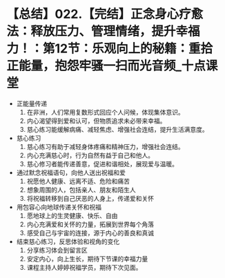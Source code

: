 # 【总结】022.【完结】正念身心疗愈法：释放压力、管理情绪，提升幸福力！：第12节：乐观向上的秘籍：重拾正能量，抱怨牢骚一扫而光音频_十点课堂

-   正能量传递
    1.  在非洲，人们常用复数形式回应个人问候，体现集体意识。
    2.  内心渴望得到爱和认可，但物质追求未必带来幸福。
    3.  慈心练习能缓解病痛、减轻焦虑、增强社会连结，提升生活满意度。
-   慈心练习
    1.  慈心练习有助于减轻身体疼痛和精神压力，增强社会连结。
    2.  内心充满慈心时，行为自然有益于自己和他人。
    3.  慈心修习者能传递善意，促进和谐相处，展现爱与温暖。
-   通过默念祝福语句，向他人送出祝福和爱
    1.  祝愿他人健康、远离不适、危险和痛苦
    2.  想象周围的人，包括亲人、朋友和陌生人
    3.  将祝福转移到自己厌恶的人身上，传递爱和关怀
-   用包容心向地球传递关怀和祝福
    1.  愿地球上的生灵健康、快乐、自由
    2.  内心充满爱和关怀的力量，拓展到世界每个角落
    3.  感受自己与宇宙的连接，源于内心的善良和真诚
-   结束慈心练习，反思体验和视角的变化
    1.  分享练习体会到留言区
    2.  安定内心，向上生长，期待下节课的幸福力量
    3.  课程主持人婷婷祝福学员，期待下次见面。